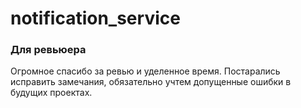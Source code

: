 # notification_service

### Для ревьюера
Огромное спасибо за ревью и уделенное время. Постарались исправить замечания, обязательно учтем допущенные ошибки в будущих проектах.